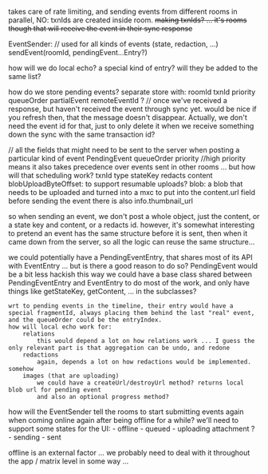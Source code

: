 takes care of rate limiting,
and sending events from different rooms in parallel,
NO: txnIds are created inside room. ~~making txnIds? ... it's rooms though that will receive the event in their sync response~~

EventSender:
    // used for all kinds of events (state, redaction, ...)
    sendEvent(roomId, pendingEvent...Entry?)

how will we do local echo?
    a special kind of entry? will they be added to the same list?

how do we store pending events?
    separate store with:
        roomId
        txnId
        priority
        queueOrder
        partialEvent
        remoteEventId ? // once we've received a response, but haven't received the event through sync yet. would be nice if you refresh then, that the message doesn't disappear. Actually, we don't need the event id for that, just to only delete it when we receive something down the sync with the same transaction id?

// all the fields that might need to be sent to the server when posting a particular kind of event
PendingEvent
    queueOrder
    priority //high priority means it also takes precedence over events sent in other rooms ... but how will that scheduling work?
    txnId
    type
    stateKey
    redacts
    content
    blobUploadByteOffset: to support resumable uploads?
    blob: a blob that needs to be uploaded and turned into a mxc to put into the content.url field before sending the event
            there is also info.thumbnail_url

so when sending an event, we don't post a whole object, just the content, or a state key and content, or a redacts id.
however, it's somewhat interesting to pretend an event has the same structure before it is sent, then when it came down from the server, so all the logic can reuse the same structure...

we could potentially have a PendingEventEntry, that shares most of its API with EventEntry ... but is there a good reason to do so?
    PendingEvent would be a bit less hackish this way
    we could have a base class shared between PendingEventEntry and EventEntry to do most of the work, and only have things like getStateKey, getContent, ... in the subclasses? 

    wrt to pending events in the timeline, their entry would have a special fragmentId, always placing them behind the last "real" event, and the queueOrder could be the entryIndex.
    how will local echo work for:
        relations
            this would depend a lot on how relations work ... I guess the only relevant part is that aggregation can be undo, and redone
        redactions
            again, depends a lot on how redactions would be implemented. somehow 
        images (that are uploading)
            we could have a createUrl/destroyUrl method? returns local blob url for pending event
            and also an optional progress method?

how will the EventSender tell the rooms to start submitting events again when coming online again after being offline for a while?
we'll need to support some states for the UI:
    - offline
    - queued
    - uploading attachment ?
    - sending
    - sent

offline is an external factor ... we probably need to deal with it throughout the app / matrix level in some way ...
